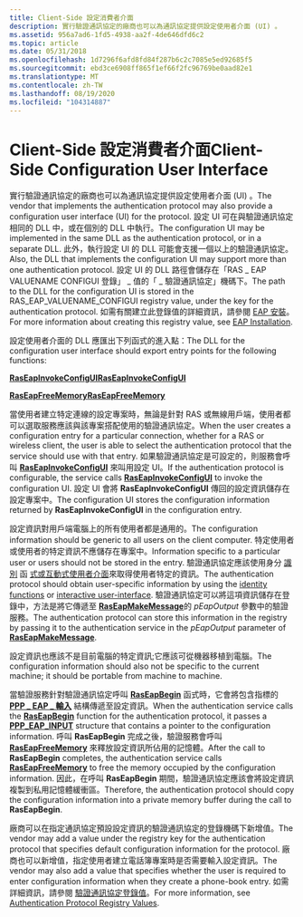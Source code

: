 ```yaml
---
title: Client-Side 設定消費者介面
description: 實行驗證通訊協定的廠商也可以為通訊協定提供設定使用者介面 (UI) 。
ms.assetid: 956a7ad6-1fd5-4938-aa2f-4de646dfd6c2
ms.topic: article
ms.date: 05/31/2018
ms.openlocfilehash: 1d7296f6afd8fd84f287b6c2c7085e5ed92685f5
ms.sourcegitcommit: ebd3ce6908ff865f1ef66f2fc96769be0aad82e1
ms.translationtype: MT
ms.contentlocale: zh-TW
ms.lasthandoff: 08/19/2020
ms.locfileid: "104314887"
---
```

# <a name="client-side-configuration-user-interface"></a><span data-ttu-id="5da5d-103">Client-Side 設定消費者介面</span><span class="sxs-lookup"><span data-stu-id="5da5d-103">Client-Side Configuration User Interface</span></span>

<span data-ttu-id="5da5d-104">實行驗證通訊協定的廠商也可以為通訊協定提供設定使用者介面 (UI) 。</span><span class="sxs-lookup"><span data-stu-id="5da5d-104">The vendor that implements the authentication protocol may also provide a configuration user interface (UI) for the protocol.</span></span> <span data-ttu-id="5da5d-105">設定 UI 可在與驗證通訊協定相同的 DLL 中，或在個別的 DLL 中執行。</span><span class="sxs-lookup"><span data-stu-id="5da5d-105">The configuration UI may be implemented in the same DLL as the authentication protocol, or in a separate DLL.</span></span> <span data-ttu-id="5da5d-106">此外，執行設定 UI 的 DLL 可能會支援一個以上的驗證通訊協定。</span><span class="sxs-lookup"><span data-stu-id="5da5d-106">Also, the DLL that implements the configuration UI may support more than one authentication protocol.</span></span> <span data-ttu-id="5da5d-107">設定 UI 的 DLL 路徑會儲存在「RAS \_ EAP VALUENAME CONFIGUI 登錄」 \_ 值的「 \_ 驗證通訊協定」機碼下。</span><span class="sxs-lookup"><span data-stu-id="5da5d-107">The path to the DLL for the configuration UI is stored in the RAS\_EAP\_VALUENAME\_CONFIGUI registry value, under the key for the authentication protocol.</span></span> <span data-ttu-id="5da5d-108">如需有關建立此登錄值的詳細資訊，請參閱 [EAP 安裝](eap-installation.md)。</span><span class="sxs-lookup"><span data-stu-id="5da5d-108">For more information about creating this registry value, see [EAP Installation](eap-installation.md).</span></span>

<span data-ttu-id="5da5d-109">設定使用者介面的 DLL 應匯出下列函式的進入點：</span><span class="sxs-lookup"><span data-stu-id="5da5d-109">The DLL for the configuration user interface should export entry points for the following functions:</span></span>

[<span data-ttu-id="5da5d-110">**RasEapInvokeConfigUI**</span><span class="sxs-lookup"><span data-stu-id="5da5d-110">**RasEapInvokeConfigUI**</span></span>](/previous-versions/windows/desktop/api/Raseapif/nf-raseapif-raseapinvokeconfigui)

[<span data-ttu-id="5da5d-111">**RasEapFreeMemory**</span><span class="sxs-lookup"><span data-stu-id="5da5d-111">**RasEapFreeMemory**</span></span>](/previous-versions/windows/desktop/api/Raseapif/nf-raseapif-raseapfreememory)

<span data-ttu-id="5da5d-112">當使用者建立特定連線的設定專案時，無論是針對 RAS 或無線用戶端，使用者都可以選取服務應該與該專案搭配使用的驗證通訊協定。</span><span class="sxs-lookup"><span data-stu-id="5da5d-112">When the user creates a configuration entry for a particular connection, whether for a RAS or wireless client, the user is able to select the authentication protocol that the service should use with that entry.</span></span> <span data-ttu-id="5da5d-113">如果驗證通訊協定是可設定的，則服務會呼叫 [**RasEapInvokeConfigUI**](/previous-versions/windows/desktop/api/Raseapif/nf-raseapif-raseapinvokeconfigui) 來叫用設定 UI。</span><span class="sxs-lookup"><span data-stu-id="5da5d-113">If the authentication protocol is configurable, the service calls [**RasEapInvokeConfigUI**](/previous-versions/windows/desktop/api/Raseapif/nf-raseapif-raseapinvokeconfigui) to invoke the configuration UI.</span></span> <span data-ttu-id="5da5d-114">設定 UI 會將 **RasEapInvokeConfigUI** 傳回的設定資訊儲存在設定專案中。</span><span class="sxs-lookup"><span data-stu-id="5da5d-114">The configuration UI stores the configuration information returned by **RasEapInvokeConfigUI** in the configuration entry.</span></span>

<span data-ttu-id="5da5d-115">設定資訊對用戶端電腦上的所有使用者都是通用的。</span><span class="sxs-lookup"><span data-stu-id="5da5d-115">The configuration information should be generic to all users on the client computer.</span></span> <span data-ttu-id="5da5d-116">特定使用者或使用者的特定資訊不應儲存在專案中。</span><span class="sxs-lookup"><span data-stu-id="5da5d-116">Information specific to a particular user or users should not be stored in the entry.</span></span> <span data-ttu-id="5da5d-117">驗證通訊協定應該使用身分 [識別](obtaining-identity-information.md) 函 [式或互動式使用者介面](interactive-user-interface.md)來取得使用者特定的資訊。</span><span class="sxs-lookup"><span data-stu-id="5da5d-117">The authentication protocol should obtain user-specific information by using the [identity functions](obtaining-identity-information.md) or [interactive user-interface](interactive-user-interface.md).</span></span> <span data-ttu-id="5da5d-118">驗證通訊協定可以將這項資訊儲存在登錄中，方法是將它傳遞至 [**RasEapMakeMessage**](/previous-versions/windows/desktop/legacy/aa363532(v=vs.85))的 *pEapOutput* 參數中的驗證服務。</span><span class="sxs-lookup"><span data-stu-id="5da5d-118">The authentication protocol can store this information in the registry by passing it to the authentication service in the *pEapOutput* parameter of [**RasEapMakeMessage**](/previous-versions/windows/desktop/legacy/aa363532(v=vs.85)).</span></span>

<span data-ttu-id="5da5d-119">設定資訊也應該不是目前電腦的特定資訊;它應該可從機器移植到電腦。</span><span class="sxs-lookup"><span data-stu-id="5da5d-119">The configuration information should also not be specific to the current machine; it should be portable from machine to machine.</span></span>

<span data-ttu-id="5da5d-120">當驗證服務針對驗證通訊協定呼叫 [**RasEapBegin**](/previous-versions/windows/desktop/legacy/aa363520(v=vs.85)) 函式時，它會將包含指標的 [**PPP \_ EAP \_ 輸入**](/windows/desktop/api/Raseapif/ns-raseapif-ppp_eap_input) 結構傳遞至設定資訊。</span><span class="sxs-lookup"><span data-stu-id="5da5d-120">When the authentication service calls the [**RasEapBegin**](/previous-versions/windows/desktop/legacy/aa363520(v=vs.85)) function for the authentication protocol, it passes a [**PPP\_EAP\_INPUT**](/windows/desktop/api/Raseapif/ns-raseapif-ppp_eap_input) structure that contains a pointer to the configuration information.</span></span> <span data-ttu-id="5da5d-121">呼叫 **RasEapBegin** 完成之後，驗證服務會呼叫 [**RasEapFreeMemory**](/previous-versions/windows/desktop/api/Raseapif/nf-raseapif-raseapfreememory) 來釋放設定資訊所佔用的記憶體。</span><span class="sxs-lookup"><span data-stu-id="5da5d-121">After the call to **RasEapBegin** completes, the authentication service calls [**RasEapFreeMemory**](/previous-versions/windows/desktop/api/Raseapif/nf-raseapif-raseapfreememory) to free the memory occupied by the configuration information.</span></span> <span data-ttu-id="5da5d-122">因此，在呼叫 **RasEapBegin** 期間，驗證通訊協定應該會將設定資訊複製到私用記憶體緩衝區。</span><span class="sxs-lookup"><span data-stu-id="5da5d-122">Therefore, the authentication protocol should copy the configuration information into a private memory buffer during the call to **RasEapBegin**.</span></span>

<span data-ttu-id="5da5d-123">廠商可以在指定通訊協定預設設定資訊的驗證通訊協定的登錄機碼下新增值。</span><span class="sxs-lookup"><span data-stu-id="5da5d-123">The vendor may add a value under the registry key for the authentication protocol that specifies default configuration information for the protocol.</span></span> <span data-ttu-id="5da5d-124">廠商也可以新增值，指定使用者建立電話簿專案時是否需要輸入設定資訊。</span><span class="sxs-lookup"><span data-stu-id="5da5d-124">The vendor may also add a value that specifies whether the user is required to enter configuration information when they create a phone-book entry.</span></span> <span data-ttu-id="5da5d-125">如需詳細資訊，請參閱 [驗證通訊協定登錄值](authentication-protocol-registry-values.md)。</span><span class="sxs-lookup"><span data-stu-id="5da5d-125">For more information, see [Authentication Protocol Registry Values](authentication-protocol-registry-values.md).</span></span>

 

 